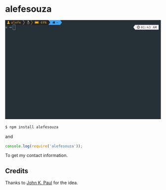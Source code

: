 # alefesouza

![](alefesouza.gif)

```bash
$ npm install alefesouza
```

and

```js
console.log(require('alefesouza'));
```

To get my contact information.

## Credits

Thanks to [John K. Paul](https://github.com/johnkpaul/johnkpaul) for the idea.
